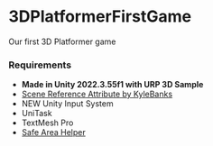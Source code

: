 # 3DPlatformerFirstGame

Our first 3D Platformer game

### Requirements

- **Made in Unity 2022.3.55f1 with URP 3D Sample**
- [Scene Reference Attribute by KyleBanks](https://github.com/KyleBanks/scene-ref-attribute)
- NEW Unity Input System
- UniTask
- TextMesh Pro
- [Safe Area Helper](https://assetstore.unity.com/packages/tools/gui/safe-area-helper-130488)


